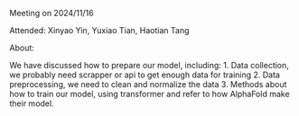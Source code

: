 Meeting on 2024/11/16

Attended: Xinyao Yin, Yuxiao Tian, Haotian Tang

About:

We have discussed how to prepare our model, including:
    1. Data collection, we probably need scrapper or api to get enough data for training
    2. Data preprocessing, we need to clean and normalize the data
    3. Methods about how to train our model, using transformer and refer to how AlphaFold make their model.
    